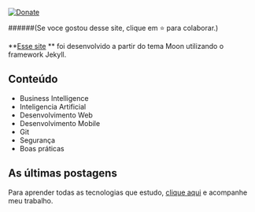 [![Donate](https://img.shields.io/badge/paypal-donate-blue.svg)](https://www.paypal.me/rodrigosantucci/0brl)  
  
    
    
   
    
######(Se voce gostou desse site, clique em :star: para colaborar.)

**[Esse site](https://rodrigosantucci.github.io/) ** foi desenvolvido a partir do tema Moon utilizando o framework Jekyll.

## Conteúdo
* Business Intelligence
* Inteligencia Artificial
* Desenvolvimento Web
* Desenvolvimento Mobile
* Git
* Segurança
* Boas práticas


## As últimas postagens

Para aprender todas as tecnologias que estudo, [clique aqui](https://rodrigosantucci.github.io/) e acompanhe meu trabalho.

